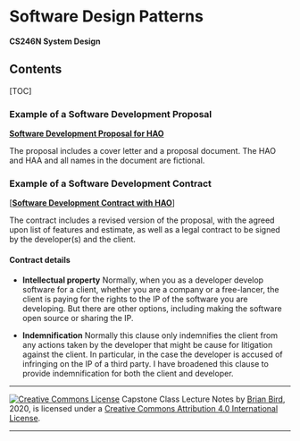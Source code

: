 # Software Design Patterns

**CS246N System Design**

## Contents

[TOC]

### Example of a Software Development Proposal

[**Software Development Proposal for HAO**](CS246-ProjectProposalExample-ConferenceApp.pdf)

The proposal includes a cover letter and a proposal document. The HAO and HAA and all names in the document are fictional.

### Example of a Software Development Contract

[[**Software Development Contract with HAO**](CS246-ContractExample-ConferenceApp.pdf)]

The contract includes a revised version of the proposal, with the agreed upon list of features and estimate, as well as a legal contract to be signed by the developer(s) and the client.

#### Contract details

- **Intellectual property**
  Normally, when you as a developer develop software for a client, whether you are a company or a free-lancer, the client is paying for the rights to the IP of the software you are developing. But there are other options, including making the software open source or sharing the IP.

- **Indemnification**
  Normally this clause only indemnifies the client from any actions taken by the developer that might be cause for litigation against the client. In particular, in the case the developer is accused of infringing on the IP of a third party. I have broadened this clause to provide indemnification for both the client and developer.

  



------

[![Creative Commons License](https://i.creativecommons.org/l/by/4.0/88x31.png)](http://creativecommons.org/licenses/by/4.0/)
Capstone Class Lecture Notes by [Brian Bird](https://birdsbits.blog), 2020, is licensed under a [Creative Commons Attribution 4.0 International License](http://creativecommons.org/licenses/by/4.0/).

------

